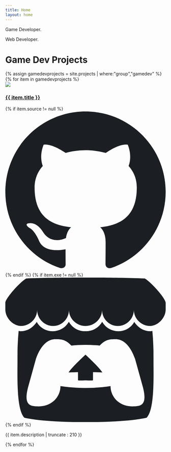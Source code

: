 ```yaml
---
title: Home
layout: home
---
```


<div class="w-full pb-16 bg-gray-100">
    <div class="container mx-auto pt-6 leading-wide uppercase font-semibold md:text-xs text-center">
        <p>Game Developer.</p>
        <p>Web Developer.</p>
    </div>
</div>

<div class="w-full relative pt-4 bg-gray-300">
    <div class="w-full lg:container mx-auto">
    <h1 class="text-center text-3xl font-bold leading-wide uppercase">Game Dev Projects</h1>
    <div>
        <div class="grid grid-cols-2 gap-4 lg:px-8 pt-3 pb-10">
        {% assign gamedevprojects = site.projects | where:"group","gamedev" %}
            {% for item in gamedevprojects %}            
                <div class="flex flex-col lg:flex-row col-span-2 lg:col-span-1">
                    <div class="lg:w-1/3 flex-shrink-0">
                    <a href="/projects/{{item.urlsafetitle}}" class="hover:text-blue-500">
                        <img class="w-full h-full object-cover shadow" src="{{ item.image }}"/>
                    </a>
                    </div>
                    <div class="mt-3 lg:mt-0 mx-3">
                        <div class="flex items-center">
                            <h3 class="font-semibold"><a href="/projects/{{item.urlsafetitle}}" class="hover:text-blue-500">{{ item.title }}</a></h3>
                            {% if item.source != null %}
                            <a href="{{ item.source }}" class="w-5 h-5 ml-3 hover:text-blue-500">
                                <svg viewBox="0 0 1024 1024" fill="none" xmlns="http://www.w3.org/2000/svg"> <path fill-rule="evenodd" clip-rule="evenodd" d="M8 0C3.58 0 0 3.58 0 8C0 11.54 2.29 14.53 5.47 15.59C5.87 15.66 6.02 15.42 6.02 15.21C6.02 15.02 6.01 14.39 6.01 13.72C4 14.09 3.48 13.23 3.32 12.78C3.23 12.55 2.84 11.84 2.5 11.65C2.22 11.5 1.82 11.13 2.49 11.12C3.12 11.11 3.57 11.7 3.72 11.94C4.44 13.15 5.59 12.81 6.05 12.6C6.12 12.08 6.33 11.73 6.56 11.53C4.78 11.33 2.92 10.64 2.92 7.58C2.92 6.71 3.23 5.99 3.74 5.43C3.66 5.23 3.38 4.41 3.82 3.31C3.82 3.31 4.49 3.1 6.02 4.13C6.66 3.95 7.34 3.86 8.02 3.86C8.7 3.86 9.38 3.95 10.02 4.13C11.55 3.09 12.22 3.31 12.22 3.31C12.66 4.41 12.38 5.23 12.3 5.43C12.81 5.99 13.12 6.7 13.12 7.58C13.12 10.65 11.25 11.33 9.47 11.53C9.76 11.78 10.01 12.26 10.01 13.01C10.01 14.08 10 14.94 10 15.21C10 15.42 10.15 15.67 10.55 15.59C13.71 14.53 16 11.53 16 8C16 3.58 12.42 0 8 0Z" transform="scale(64)" class="fill-current" fill="#1B1F23"/> </svg>
                            </a>
                            {% endif %}
                            {% if item.exe != null %}
                            <a href="{{ item.exe }}" class="w-5 h-5 ml-3 hover:text-blue-500">
                            <svg xmlns="http://www.w3.org/2000/svg" viewBox="0 0 245.371 220.736"><path d="M31.99 1.365C21.287 7.72.2 31.945 0 38.298v10.516C0 62.144 12.46 73.86 23.773 73.86c13.584 0 24.902-11.258 24.903-24.62 0 13.362 10.93 24.62 24.515 24.62 13.586 0 24.165-11.258 24.165-24.62 0 13.362 11.622 24.62 25.207 24.62h.246c13.586 0 25.208-11.258 25.208-24.62 0 13.362 10.58 24.62 24.164 24.62 13.585 0 24.515-11.258 24.515-24.62 0 13.362 11.32 24.62 24.903 24.62 11.313 0 23.773-11.714 23.773-25.046V38.298c-.2-6.354-21.287-30.58-31.988-36.933C180.118.197 157.056-.005 122.685 0c-34.37.003-81.228.54-90.697 1.365zm65.194 66.217a28.025 28.025 0 01-4.78 6.155c-5.128 5.014-12.157 8.122-19.906 8.122a28.482 28.482 0 01-19.948-8.126c-1.858-1.82-3.27-3.766-4.563-6.032l-.006.004c-1.292 2.27-3.092 4.215-4.954 6.037a28.5 28.5 0 01-19.948 8.12c-.934 0-1.906-.258-2.692-.528-1.092 11.372-1.553 22.24-1.716 30.164l-.002.045c-.02 4.024-.04 7.333-.06 11.93.21 23.86-2.363 77.334 10.52 90.473 19.964 4.655 56.7 6.775 93.555 6.788h.006c36.854-.013 73.59-2.133 93.554-6.788 12.883-13.14 10.31-66.614 10.52-90.474-.022-4.596-.04-7.905-.06-11.93l-.003-.045c-.162-7.926-.623-18.793-1.715-30.165-.786.27-1.757.528-2.692.528a28.5 28.5 0 01-19.948-8.12c-1.862-1.822-3.662-3.766-4.955-6.037l-.006-.004c-1.294 2.266-2.705 4.213-4.563 6.032a28.48 28.48 0 01-19.947 8.125c-7.748 0-14.778-3.11-19.906-8.123a28.025 28.025 0 01-4.78-6.155 27.99 27.99 0 01-4.736 6.155 28.49 28.49 0 01-19.95 8.124c-.27 0-.54-.012-.81-.02h-.007c-.27.008-.54.02-.813.02a28.49 28.49 0 01-19.95-8.123 27.992 27.992 0 01-4.736-6.155zm-20.486 26.49l-.002.01h.015c8.113.017 15.32 0 24.25 9.746 7.028-.737 14.372-1.105 21.722-1.094h.006c7.35-.01 14.694.357 21.723 1.094 8.93-9.747 16.137-9.73 24.25-9.746h.014l-.002-.01c3.833 0 19.166 0 29.85 30.007L210 165.244c8.504 30.624-2.723 31.373-16.727 31.4-20.768-.773-32.267-15.855-32.267-30.935-11.496 1.884-24.907 2.826-38.318 2.827h-.006c-13.412 0-26.823-.943-38.318-2.827 0 15.08-11.5 30.162-32.267 30.935-14.004-.027-25.23-.775-16.726-31.4L46.85 124.08C57.534 94.073 72.867 94.073 76.7 94.073zm45.985 23.582v.006c-.02.02-21.863 20.08-25.79 27.215l14.304-.573v12.474c0 .584 5.74.346 11.486.08h.006c5.744.266 11.485.504 11.485-.08v-12.474l14.304.573c-3.928-7.135-25.79-27.215-25.79-27.215v-.006l-.003.002z" class="fill-current" fill="#1B1F23"/> </svg>
                            </a>
                            {% endif %}
                        </div>
                        <p class="lg:text-sm"> {{ item.description | truncate : 210 }}</p>
                    </div>
                </div>
            {% endfor %}
        </div>
    </div>
</div>
</div>